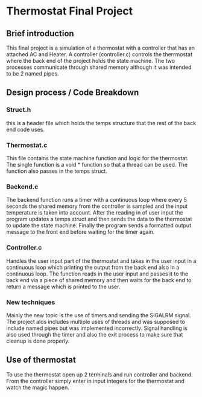 # Thermostat Final Project
## Brief introduction
This final project is a simulation of a thermostat with a controller that has an attached AC and Heater. A controller (controller.c) controls the therrmostat where the back end of the project holds the state machine. The two processes communicate through shared memory although it was intended to be 2 named pipes.
## Design process / Code Breakdown
### Struct.h
this is a header file which holds the temps structure that the rest of the back end code uses.
### Thermostat.c
This file contains the state machine function and logic for the thermostat. The single function is a void * function so that a thread can be used. The function also passes in the temps struct.
### Backend.c
The backend function runs a timer with a continuous loop where every 5 seconds the shared memory from the controller is sampled and the input temperature is taken into account. After the reading in of user input the program updates a temps struct and then sends the data to the thermostat to update the state machine. Finally the program sends a formatted output message to the front end before waiting for the timer again.
### Controller.c
Handles the user input part of the thermostat and takes in the user input in a continuous loop which printing the output from the back end also in a continuous loop. The function reads in the user input and passes it to the back end via a piece of shared memory and then waits for the back end to return a message which is printed to the user.
### New techniques
Mainly the new topic is the use of timers and sending the SIGALRM signal. The project alos includes multiple uses of threads and was supposed to include named pipes but was implemented incorrectly. Signal handling is also used through the timer and also the exit process to make sure that cleanup is done properly.
## Use of thermostat
To use the thermostat open up 2 terminals and run controller and backend. From the controller simply enter in input integers for the thermostat and watch the magic happen.